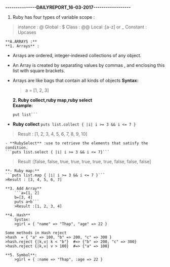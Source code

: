 **---------------DAILYREPORT_16-03-2017------------------**
1. Ruby has four types of variable scope : 
>instance : @
>Global : $
>Class : @@
>Local :[a-z] or _
>Constant : Upcases

	**A.ARRAYS :**
	**1. Arrays** :
 - Arrays are ordered, integer-indexed collections of any object.
- An Array is created by separating values by commas , and enclosing this list with square brackets.
- Arrays are like bags that contain all kinds of objects
**Syntax:**
	>a = [1, 2, 3]
		
	**2.  Ruby collect,ruby map,ruby select**	
	**Example:**
	```list = (1..10).to_a
	put list```
 - **Ruby collect**
```puts list.collect { |i| i >= 3 && i <= 7 }```
>Result : [1, 2, 3, 4, 5, 6, 7, 8, 9, 10]
	
	- **RubySelect** :use to retrieve the elements that satisfy the condition.
	```puts list.select { |i| i >= 3 && i <= 7}```
>Result :[false, false, true, true, true, true, true, false, false, false]
			
	**- Ruby map:**
	```puts list.map { |i| i >= 3 && i <= 7 }```
	>Result : [3, 4, 5, 6, 7]
	 
	**3. Add Array**
		```a=[1, 2]
		b=[3, 4]
		puts a+b```
		>Result :[1, 2, 3, 4]
		
	**4. Hash** 
		Systax:
		>girl = { "name" => "Thap", "age" => 22 }
	
	Some methods in Hash reject
	>hash  = { "a" => 100, "b" => 200, "c" => 300 }
	>hash.reject {|k,v| k < "b"}  #=> {"b" => 200, "c" => 300}
	>hash.reject {|k,v| v > 100}  #=> {"a" => 100}
		
	**5. Symbol**:
		>girl = { :name => "Thap", :age => 22 } 

